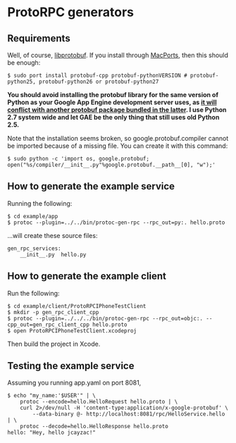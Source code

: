 # ProtoRPC generators
## Requirements
Well, of course, [libprotobuf](http://code.google.com/p/protobuf/).
If you install through [MacPorts](http://www.macports.org/), then this should be enough:

    $ sudo port install protobuf-cpp protobuf-pythonVERSION # protobuf-python25, protobuf-python26 or protobuf-python27

<strong>You should avoid installing the protobuf library for the same version of Python as your Google App Engine development server uses, as [it will conflict with another protobuf package bundled in the latter](http://code.google.com/p/googleappengine/issues/detail?id=860). I use Python 2.7 system wide and let GAE be the only thing that still uses old Python 2.5.</strong>

Note that the installation seems broken, so google.protobuf.compiler cannot be imported because of a missing file. You can create it with this command:

    $ sudo python -c 'import os, google.protobuf; open("%s/compiler/__init__.py"%google.protobuf.__path__[0], "w");'

## How to generate the example service
Running the following:

    $ cd example/app
    $ protoc --plugin=../../bin/protoc-gen-rpc --rpc_out=py:. hello.proto

...will create these source files:

    gen_rpc_services:
        __init__.py  hello.py

## How to generate the example client
Run the following:

    $ cd example/client/ProtoRPCIPhoneTestClient
    $ mkdir -p gen_rpc_client_cpp
    $ protoc --plugin=../../../bin/protoc-gen-rpc --rpc_out=objc:. --cpp_out=gen_rpc_client_cpp hello.proto
    $ open ProtoRPCIPhoneTestClient.xcodeproj

Then build the project in Xcode.

## Testing the example service
Assuming you running app.yaml on port 8081,

    $ echo "my_name:'$USER'" | \
        protoc --encode=hello.HelloRequest hello.proto | \
        curl 2>/dev/null -H 'content-type:application/x-google-protobuf' \
            --data-binary @- http://localhost:8081/rpc/HelloService.hello | \
        protoc --decode=hello.HelloResponse hello.proto
    hello: "Hey, hello jcayzac!"

